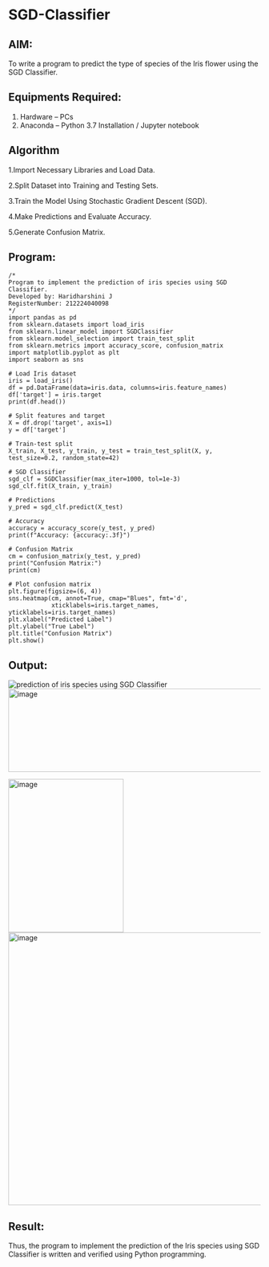 # SGD-Classifier
## AIM:
To write a program to predict the type of species of the Iris flower using the SGD Classifier.

## Equipments Required:
1. Hardware – PCs
2. Anaconda – Python 3.7 Installation / Jupyter notebook

## Algorithm
1.Import Necessary Libraries and Load Data.

2.Split Dataset into Training and Testing Sets.

3.Train the Model Using Stochastic Gradient Descent (SGD).

4.Make Predictions and Evaluate Accuracy.

5.Generate Confusion Matrix. 

## Program:
```
/*
Program to implement the prediction of iris species using SGD Classifier.
Developed by: Haridharshini J
RegisterNumber: 212224040098 
*/
import pandas as pd
from sklearn.datasets import load_iris
from sklearn.linear_model import SGDClassifier
from sklearn.model_selection import train_test_split
from sklearn.metrics import accuracy_score, confusion_matrix
import matplotlib.pyplot as plt
import seaborn as sns

# Load Iris dataset
iris = load_iris()
df = pd.DataFrame(data=iris.data, columns=iris.feature_names)
df['target'] = iris.target
print(df.head())

# Split features and target
X = df.drop('target', axis=1)
y = df['target']

# Train-test split
X_train, X_test, y_train, y_test = train_test_split(X, y, test_size=0.2, random_state=42)

# SGD Classifier
sgd_clf = SGDClassifier(max_iter=1000, tol=1e-3)
sgd_clf.fit(X_train, y_train)

# Predictions
y_pred = sgd_clf.predict(X_test)

# Accuracy
accuracy = accuracy_score(y_test, y_pred)
print(f"Accuracy: {accuracy:.3f}")

# Confusion Matrix
cm = confusion_matrix(y_test, y_pred)
print("Confusion Matrix:")
print(cm)

# Plot confusion matrix
plt.figure(figsize=(6, 4))
sns.heatmap(cm, annot=True, cmap="Blues", fmt='d',
            xticklabels=iris.target_names, yticklabels=iris.target_names)
plt.xlabel("Predicted Label")
plt.ylabel("True Label")
plt.title("Confusion Matrix")
plt.show()

```

## Output:
![prediction of iris species using SGD Classifier](sam.png)
<img width="889" height="166" alt="image" src="https://github.com/user-attachments/assets/3c8f3469-5369-4fdc-a2a3-e3a52653c45c" />

<img width="230" height="306" alt="image" src="https://github.com/user-attachments/assets/e618254d-8f6d-4a10-8817-0e0d73bb935d" />

<img width="738" height="544" alt="image" src="https://github.com/user-attachments/assets/8961fbea-54c3-4f34-9635-0c99eb0863d9" />


## Result:
Thus, the program to implement the prediction of the Iris species using SGD Classifier is written and verified using Python programming.
